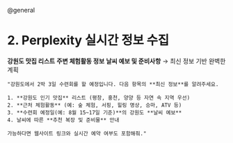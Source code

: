 @general

# 2. Perplexity 실시간 정보 수집

**강원도 맛집 리스트**
**주변 체험활동 정보**
**날씨 예보 및 준비사항**
→ 최신 정보 기반 완벽한 계획

```
"강원도에서 2박 3일 수련회를 할 예정입니다. 다음 항목의 **최신 정보**를 알려주세요.

1. **강원도 인기 맛집** 리스트 (평창, 홍천, 양양 등 자연 속 지역 우선)
2. **근처 체험활동** (예: 숲 체험, 서핑, 힐링 명상, 승마, ATV 등)
3. **수련회 예정일(예: 8월 15~17일 기준)**의 강원도 **날씨 예보**
4. 날씨에 따른 **추천 복장 및 준비물** 안내

가능하다면 웹사이트 링크와 실시간 예약 여부도 포함해줘."
```
